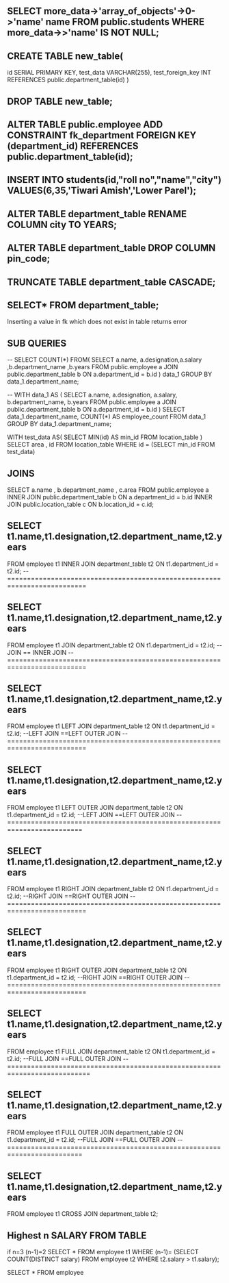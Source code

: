 ## SELECT more_data->'array_of_objects'->0->'name' name FROM public.students WHERE more_data->>'name' IS NOT NULL;

## CREATE TABLE new_table(
id SERIAL PRIMARY KEY,
test_data VARCHAR(255),
test_foreign_key INT  REFERENCES public.department_table(id)
)

## DROP TABLE new_table;
## ALTER TABLE public.employee ADD CONSTRAINT fk_department FOREIGN KEY (department_id) REFERENCES public.department_table(id);

## INSERT INTO students(id,"roll no","name","city") VALUES(6,35,'Tiwari Amish','Lower Parel');


## ALTER TABLE department_table RENAME COLUMN city TO YEARS;
## ALTER TABLE department_table DROP COLUMN pin_code;
## TRUNCATE TABLE  department_table CASCADE;
## SELECT* FROM department_table;


Inserting a value in fk which does not exist in table returns error


## SUB QUERIES
-- SELECT COUNT(*) FROM(
SELECT a.name, a.designation,a.salary ,b.department_name ,b.years FROM public.employee a JOIN public.department_table b ON a.department_id = b.id
) data_1 GROUP BY data_1.department_name;

-- WITH data_1 AS (
    SELECT a.name, a.designation, a.salary, b.department_name, b.years 
    FROM public.employee a 
    JOIN public.department_table b ON a.department_id = b.id
)
SELECT data_1.department_name, COUNT(*) AS employee_count 
FROM data_1 
GROUP BY data_1.department_name;



WITH test_data AS(
    SELECT MIN(id) AS min_id FROM location_table
)
SELECT area , id FROM location_table WHERE id = (SELECT min_id FROM test_data)






## JOINS
SELECT a.name , b.department_name , c.area
FROM
public.employee a INNER JOIN public.department_table b ON a.department_id = b.id INNER JOIN public.location_table c
ON b.location_id = c.id; 













## SELECT t1.name,t1.designation,t2.department_name,t2.years
FROM
employee t1 INNER JOIN department_table t2 ON t1.department_id = t2.id;
-- ==========================================================================
## SELECT t1.name,t1.designation,t2.department_name,t2.years
FROM
employee t1 JOIN department_table t2 ON t1.department_id = t2.id; -- JOIN == INNER JOIN
-- ==========================================================================
## SELECT t1.name,t1.designation,t2.department_name,t2.years
FROM
employee t1 LEFT JOIN department_table t2 ON t1.department_id = t2.id; --LEFT JOIN ==LEFT OUTER JOIN
-- ==========================================================================
## SELECT t1.name,t1.designation,t2.department_name,t2.years
FROM
employee t1 LEFT OUTER JOIN department_table t2 ON t1.department_id = t2.id; --LEFT JOIN ==LEFT OUTER JOIN
-- =========================================================================
## SELECT t1.name,t1.designation,t2.department_name,t2.years
FROM
employee t1 RIGHT JOIN department_table t2 ON t1.department_id = t2.id;		--RIGHT JOIN ==RIGHT OUTER JOIN
-- ==========================================================================
## SELECT t1.name,t1.designation,t2.department_name,t2.years
FROM
employee t1 RIGHT OUTER JOIN department_table t2 ON t1.department_id = t2.id;	--RIGHT JOIN ==RIGHT OUTER JOIN
-- ==========================================================================
## SELECT t1.name,t1.designation,t2.department_name,t2.years
FROM
employee t1 FULL JOIN department_table t2 ON t1.department_id = t2.id;			--FULL JOIN ==FULL OUTER JOIN
-- ===========================================================================
## SELECT t1.name,t1.designation,t2.department_name,t2.years
FROM
employee t1 FULL OUTER JOIN department_table t2 ON t1.department_id = t2.id; 	--FULL JOIN ==FULL OUTER JOIN
-- =========================================================================
## SELECT t1.name,t1.designation,t2.department_name,t2.years
FROM
employee t1 CROSS JOIN department_table t2;







## Highest n SALARY FROM TABLE
 if n=3 (n-1)=2
SELECT * FROM employee t1 WHERE (n-1)= (SELECT COUNT(DISTINCT salary) FROM employee t2 WHERE t2.salary > t1.salary);


SELECT * FROM employee